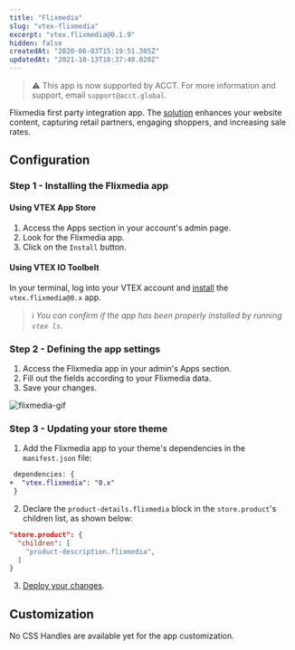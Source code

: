```yaml
---
title: "Flixmedia"
slug: "vtex-flixmedia"
excerpt: "vtex.flixmedia@0.1.9"
hidden: false
createdAt: "2020-06-03T15:19:51.305Z"
updatedAt: "2021-10-13T18:37:48.020Z"
---
```

> ⚠️ This app is now supported by ACCT. For more information and support, email `support@acct.global`.

Flixmedia first party integration app. The [solution](https://flixmedia.eu/) enhances your website content, capturing retail partners, engaging shoppers, and increasing sale rates.

## Configuration

### Step 1 - Installing the Flixmedia app

#### Using VTEX App Store

1. Access the Apps section in your account's admin page.
2. Look for the Flixmedia app.
3. Click on the `Install` button.

#### Using VTEX IO Toolbelt

In your terminal, log into your VTEX account and [install](https://vtex.io/docs/recipes/development/installing-an-app/) the `vtex.flixmedia@0.x` app.

> ℹ️ *You can confirm if the app has been properly installed by running `vtex ls`.*

### Step 2 - Defining the app settings

1. Access the Flixmedia app in your admin's Apps section.
2. Fill out the fields according to your Flixmedia data.
3. Save your changes.

![flixmedia-gif](https://cdn.jsdelivr.net/gh/vtexdocs/dev-portal-content@main/images/vtex-flixmedia-0.gif)

### Step 3 - Updating your store theme

1. Add the Flixmedia app to your theme's dependencies in the `manifest.json` file:

```diff
 dependencies: {
+  "vtex.flixmedia": "0.x"
 }
```

2. Declare the `product-details.flixmedia` block in the `store.product`'s children list, as shown below:

```json
"store.product": {
  "children": [
    "product-description.flixmedia",
  ]
}
```

3. [Deploy your changes](https://vtex.io/docs/recipes/store-management/making-your-theme-content-public/).

## Customization

No CSS Handles are available yet for the app customization.
